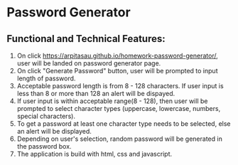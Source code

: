 # Password Generator

## Functional and Technical Features:
1. On click https://arpitasau.github.io/homework-password-generator/, user will be landed on password generator  page.
2. On click "Generate Password" button, user will be prompted to input length of password.
3. Acceptable password length is from 8 - 128 characters. If user input is less than 8 or more than 128 an alert will be dispayed.
4. If user input is within acceptable range(8 - 128), then user will be prompted to select character types (uppercase, lowercase, numbers, special characters).
5. To get a password at least one character type needs to be selected, else an alert will be displayed.
6. Depending on user's selection, random password will be generated in the password box.
7. The application is build with html, css and javascript.
